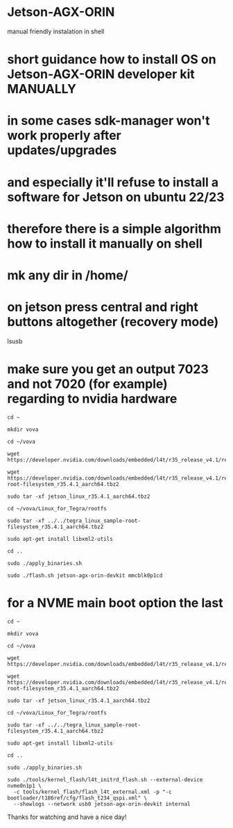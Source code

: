 # Jetson-AGX-ORIN

manual friendly instalation in shell

# short guidance how to install OS on Jetson-AGX-ORIN developer kit MANUALLY
# in some cases sdk-manager won't work properly after updates/upgrades 
# and especially it'll refuse to install a software for Jetson on ubuntu 22/23
# therefore there is a simple algorithm how to install it manually on shell
# mk any dir in /home/<user>
# on jetson press central and right buttons altogether (recovery mode)
lsusb
# make sure you get an output 7023 and not 7020 (for example) regarding to nvidia hardware

```
cd ~

mkdir vova

cd ~/vova

wget https://developer.nvidia.com/downloads/embedded/l4t/r35_release_v4.1/release/jetson_linux_r35.4.1_aarch64.tbz2

wget https://developer.nvidia.com/downloads/embedded/l4t/r35_release_v4.1/release/tegra_linux_sample-root-filesystem_r35.4.1_aarch64.tbz2

sudo tar -xf jetson_linux_r35.4.1_aarch64.tbz2

cd ~/vova/Linux_for_Tegra/rootfs

sudo tar -xf ../../tegra_linux_sample-root-filesystem_r35.4.1_aarch64.tbz2

sudo apt-get install libxml2-utils

cd ..

sudo ./apply_binaries.sh

sudo ./flash.sh jetson-agx-orin-devkit mmcblk0p1cd 
```
# for a NVME main boot option the last 
```
cd ~

mkdir vova

cd ~/vova

wget https://developer.nvidia.com/downloads/embedded/l4t/r35_release_v4.1/release/jetson_linux_r35.4.1_aarch64.tbz2

wget https://developer.nvidia.com/downloads/embedded/l4t/r35_release_v4.1/release/tegra_linux_sample-root-filesystem_r35.4.1_aarch64.tbz2

sudo tar -xf jetson_linux_r35.4.1_aarch64.tbz2

cd ~/vova/Linux_for_Tegra/rootfs

sudo tar -xf ../../tegra_linux_sample-root-filesystem_r35.4.1_aarch64.tbz2

sudo apt-get install libxml2-utils

cd ..

sudo ./apply_binaries.sh

sudo ./tools/kernel_flash/l4t_initrd_flash.sh --external-device nvme0n1p1 \
  -c tools/kernel_flash/flash_l4t_external.xml -p "-c bootloader/t186ref/cfg/flash_t234_qspi.xml" \
  --showlogs --network usb0 jetson-agx-orin-devkit internal
```
Thanks for watching and have a nice day!
